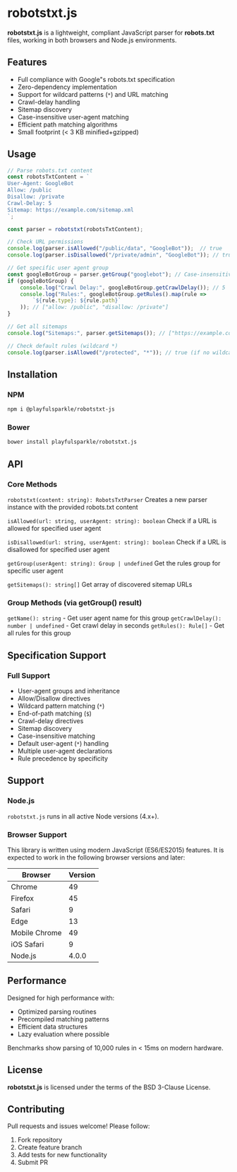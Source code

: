 # robotstxt.js

**robotstxt.js** is a lightweight, compliant JavaScript parser for **robots.txt** files, working in both browsers and Node.js environments.

## Features
- Full compliance with Google"s robots.txt specification
- Zero-dependency implementation
- Support for wildcard patterns (`*`) and URL matching
- Crawl-delay handling
- Sitemap discovery
- Case-insensitive user-agent matching
- Efficient path matching algorithms
- Small footprint (< 3 KB minified+gzipped)

## Usage
```javascript
// Parse robots.txt content
const robotsTxtContent = `
User-Agent: GoogleBot
Allow: /public
Disallow: /private
Crawl-Delay: 5
Sitemap: https://example.com/sitemap.xml
`;

const parser = robotstxt(robotsTxtContent);

// Check URL permissions
console.log(parser.isAllowed("/public/data", "GoogleBot"));  // true
console.log(parser.isDisallowed("/private/admin", "GoogleBot")); // true

// Get specific user agent group
const googleBotGroup = parser.getGroup("googlebot"); // Case-insensitive
if (googleBotGroup) {
    console.log("Crawl Delay:", googleBotGroup.getCrawlDelay()); // 5
    console.log("Rules:", googleBotGroup.getRules().map(rule =>
        `${rule.type}: ${rule.path}`
    )); // ["allow: /public", "disallow: /private"]
}

// Get all sitemaps
console.log("Sitemaps:", parser.getSitemaps()); // ["https://example.com/sitemap.xml"]

// Check default rules (wildcard *)
console.log(parser.isAllowed("/protected", "*")); // true (if no wildcard rules exist)
```

## Installation

### NPM
```bash
npm i @playfulsparkle/robotstxt-js
```

### Bower
```bash
bower install playfulsparkle/robotstxt.js
```

## API

### Core Methods

`robotstxt(content: string): RobotsTxtParser`
Creates a new parser instance with the provided robots.txt content

`isAllowed(url: string, userAgent: string): boolean`
Check if a URL is allowed for specified user agent

`isDisallowed(url: string, userAgent: string): boolean`
Check if a URL is disallowed for specified user agent

`getGroup(userAgent: string): Group | undefined`
Get the rules group for specific user agent

`getSitemaps(): string[]`
Get array of discovered sitemap URLs

### Group Methods (via getGroup() result)
`getName(): string` - Get user agent name for this group
`getCrawlDelay(): number | undefined` - Get crawl delay in seconds
`getRules(): Rule[]` - Get all rules for this group

## Specification Support

### Full Support
* User-agent groups and inheritance
* Allow/Disallow directives
* Wildcard pattern matching (`*`)
* End-of-path matching (`$`)
* Crawl-delay directives
* Sitemap discovery
* Case-insensitive matching
* Default user-agent (`*`) handling
* Multiple user-agent declarations
* Rule precedence by specificity

## Support

### Node.js

`robotstxt.js` runs in all active Node versions (4.x+).

### Browser Support

This library is written using modern JavaScript (ES6/ES2015) features. It is expected to work in the following browser versions and later:

| Browser         | Version |
|-----------------|---------|
| Chrome          | 49      |
| Firefox         | 45      |
| Safari          | 9       |
| Edge            | 13      |
| Mobile Chrome   | 49      |
| iOS Safari      | 9       |
| Node.js         | 4.0.0   |

## Performance

Designed for high performance with:

- Optimized parsing routines
- Precompiled matching patterns
- Efficient data structures
- Lazy evaluation where possible

Benchmarks show parsing of 10,000 rules in < 15ms on modern hardware.

## License

**robotstxt.js** is licensed under the terms of the BSD 3-Clause License.

## Contributing

Pull requests and issues welcome! Please follow:

1. Fork repository
2. Create feature branch
3. Add tests for new functionality
4. Submit PR

